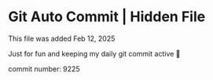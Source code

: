 # Git Auto Commit | Hidden File

This file was added Feb 12, 2025

Just for fun and keeping my daily git commit active 🤪

commit number: 9225
